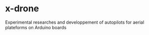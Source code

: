 x-drone
=======

Experimental researches and developpement of autopilots for aerial plateforms on Arduino boards
